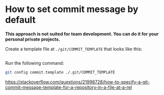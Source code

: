# How to set commit message by default

**This approach is not suited for team development. You can do it for your personal private projects.**

Create a template file at `./git/COMMIT_TEMPLATE` that looks like this:

```txt:./git/COMMIT_TEMPLATE

```

Run the following command:

```sh
git config commit.template ./.git/COMMIT_TEMPLATE
```

<https://stackoverflow.com/questions/21998728/how-to-specify-a-git-commit-message-template-for-a-repository-in-a-file-at-a-rel>
